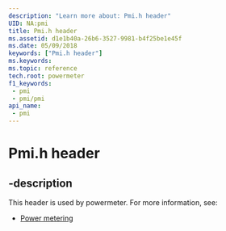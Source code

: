 ```yaml
---
description: "Learn more about: Pmi.h header"
UID: NA:pmi
title: Pmi.h header
ms.assetid: d1e1b40a-26b6-3527-9981-b4f25be1e45f
ms.date: 05/09/2018
keywords: ["Pmi.h header"]
ms.keywords: 
ms.topic: reference
tech.root: powermeter
f1_keywords:
 - pmi
 - pmi/pmi
api_name:
 - pmi
---
```


# Pmi.h header


## -description

This header is used by powermeter. For more information, see:

- [Power metering](../_powermeter/index.md)

